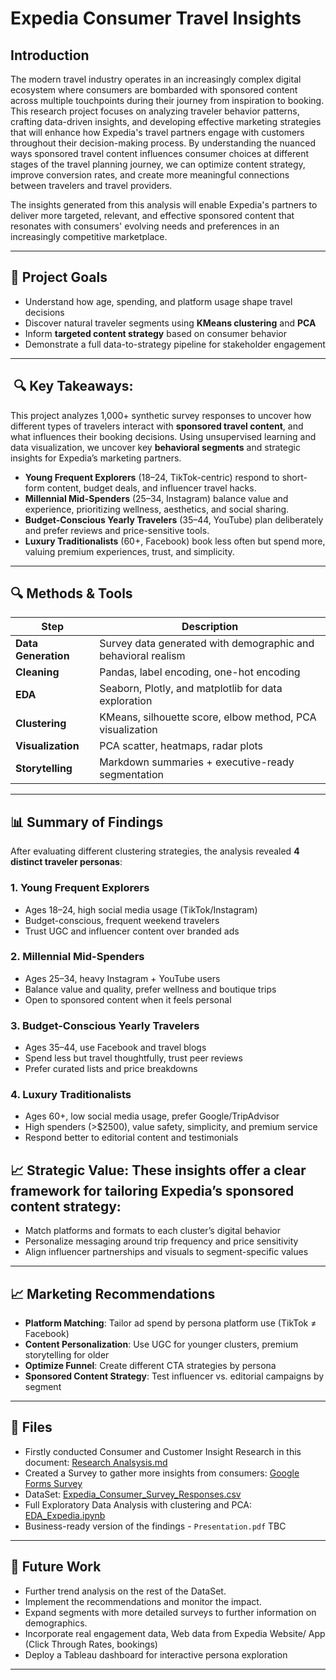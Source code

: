 # Expedia Consumer Travel Insights

## Introduction

The modern travel industry operates in an increasingly complex digital ecosystem where consumers are bombarded with sponsored content across multiple touchpoints during their journey from inspiration to booking. This research project focuses on analyzing traveler behavior patterns, crafting data-driven insights, and developing effective marketing strategies that will enhance how Expedia's travel partners engage with customers throughout their decision-making process. By understanding the nuanced ways sponsored travel content influences consumer choices at different stages of the travel planning journey, we can optimize content strategy, improve conversion rates, and create more meaningful connections between travelers and travel providers. 

The insights generated from this analysis will enable Expedia's partners to deliver more targeted, relevant, and effective sponsored content that resonates with consumers' evolving needs and preferences in an increasingly competitive marketplace.

---

## 🧠 Project Goals

- Understand how age, spending, and platform usage shape travel decisions
- Discover natural traveler segments using **KMeans clustering** and **PCA**
- Inform **targeted content strategy** based on consumer behavior
- Demonstrate a full data-to-strategy pipeline for stakeholder engagement

---

##  🔍 Key Takeaways:

This project analyzes 1,000+ synthetic survey responses to uncover how different types of travelers interact with **sponsored travel content**, and what influences their booking decisions. Using unsupervised learning and data visualization, we uncover key **behavioral segments** and strategic insights for Expedia’s marketing partners.

- **Young Frequent Explorers** (18–24, TikTok-centric) respond to short-form content, budget deals, and influencer travel hacks.
- **Millennial Mid-Spenders** (25–34, Instagram) balance value and experience, prioritizing wellness, aesthetics, and social sharing.
- **Budget-Conscious Yearly Travelers** (35–44, YouTube) plan deliberately and prefer reviews and price-sensitive tools.
- **Luxury Traditionalists** (60+, Facebook) book less often but spend more, valuing premium experiences, trust, and simplicity.

---

## 🔍 Methods & Tools

| Step               | Description                                              |
|--------------------|----------------------------------------------------------|
| **Data Generation** | Survey data generated with demographic and behavioral realism |
| **Cleaning**        | Pandas, label encoding, one-hot encoding                 |
| **EDA**             | Seaborn, Plotly, and matplotlib for data exploration     |
| **Clustering**      | KMeans, silhouette score, elbow method, PCA visualization |
| **Visualization**   | PCA scatter, heatmaps, radar plots                       |
| **Storytelling**    | Markdown summaries + executive-ready segmentation        |

---

## 📊 Summary of Findings

After evaluating different clustering strategies, the analysis revealed **4 distinct traveler personas**:

### 1. Young Frequent Explorers
- Ages 18–24, high social media usage (TikTok/Instagram)
- Budget-conscious, frequent weekend travelers
- Trust UGC and influencer content over branded ads

### 2. Millennial Mid-Spenders
- Ages 25–34, heavy Instagram + YouTube users
- Balance value and quality, prefer wellness and boutique trips
- Open to sponsored content when it feels personal

### 3. Budget-Conscious Yearly Travelers
- Ages 35–44, use Facebook and travel blogs
- Spend less but travel thoughtfully, trust peer reviews
- Prefer curated lists and price breakdowns

### 4. Luxury Traditionalists
- Ages 60+, low social media usage, prefer Google/TripAdvisor
- High spenders (>$2500), value safety, simplicity, and premium service
- Respond better to editorial content and testimonials


## 📈 Strategic Value: These insights offer a clear framework for tailoring Expedia’s sponsored content strategy:

- Match platforms and formats to each cluster’s digital behavior
- Personalize messaging around trip frequency and price sensitivity
- Align influencer partnerships and visuals to segment-specific values

---

## 📈 Marketing Recommendations

- **Platform Matching**: Tailor ad spend by persona platform use (TikTok ≠ Facebook)
- **Content Personalization**: Use UGC for younger clusters, premium storytelling for older
- **Optimize Funnel**: Create different CTA strategies by persona
- **Sponsored Content Strategy**: Test influencer vs. editorial campaigns by segment

---

## 📎 Files

- Firstly conducted Consumer and Customer Insight Research in this document: [Research Analsysis.md](https://github.com/olidare/Data-Analytics---Expedia/blob/main/Documentation/research_analysis.md)
- Created a Survey to gather more insights from consumers: [Google Forms Survey](https://docs.google.com/forms/d/e/1FAIpQLSdJvahDkJbf2xOPi-oCNghbwcIBVSq11vwM4xECfdkjktkZcg/viewform)
- DataSet: [Expedia_Consumer_Survey_Responses.csv](https://github.com/olidare/Data-Analytics---Expedia/blob/main/Expedia_Consumer_Survey_Responses.csv)
- Full Exploratory Data Analysis with clustering and PCA: [EDA_Expedia.ipynb](https://github.com/olidare/Data-Analytics---Expedia/blob/main/EDA_Expedia.ipynb)
- Business-ready version of the findings - `Presentation.pdf` TBC

  
---

## 🚀 Future Work

- Further trend analysis on the rest of the DataSet.
- Implement the recommendations and monitor the impact.
- Expand segments with more detailed surveys to further information on demographics.
- Incorporate real engagement data, Web data from Expedia Website/ App (Click Through Rates, bookings)
- Deploy a Tableau dashboard for interactive persona exploration

---

